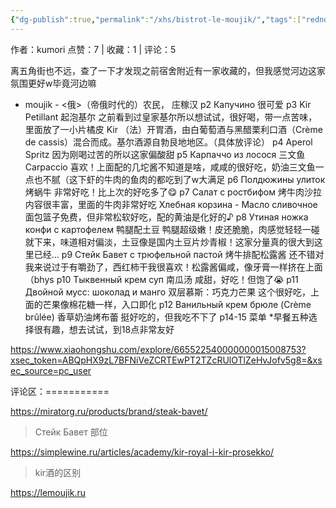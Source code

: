 ```yaml
---
{"dg-publish":true,"permalink":"/xhs/bistrot-le-moujik/","tags":["rednote","圣彼得堡"]}
---
```



作者：kumori
点赞：7   |   收藏：1   |   评论：5

离五角街也不远，查了一下才发现之前宿舍附近有一家收藏的，但我感觉河边这家氛围更好w毕竟河边嘛
- moujik - <俄>（帝俄时代的）农民， 庄稼汉
p2 Капучино 很可爱
p3 Kir Petillant 起泡基尔 之前看到过皇家基尔所以想试试，很好喝，带一点苦味，里面放了一小片橘皮
Kir （法）开胃酒，由白葡萄酒与黑醋栗利口酒（Crème de cassis）混合而成。基尔酒源自勃艮地地区。（具体放评论）
p4 Aperol Spritz 因为刚喝过苦的所以这家偏酸甜
p5 Карпаччо из лосося 三文鱼Carpaccio 喜欢！上面配的几坨酱不知道是啥，咸咸的很好吃，奶油三文鱼一点也不腻（这下虾的牛肉的鱼肉的都吃到了w大满足
p6 Полдюжины улиток 烤蜗牛 非常好吃！比上次的好吃多了😋
p7 Салат с ростбифом 烤牛肉沙拉 内容很丰富，里面的牛肉非常好吃
Хлебная корзина - Масло сливочное 面包篮子免费，但非常松软好吃，配的黄油是化好的♪
p8 Утиная ножка конфи с картофелем 鸭腿配土豆 鸭腿超级嫩！皮还脆脆，肉感觉轻轻一碰就下来，味道相对偏淡，土豆像是国内土豆片炒青椒！这家分量真的很大到这里已经…
p9 Стейк Бавет с трюфельной пастой	烤牛排配松露酱 还不错对我来说过于有嚼劲了，西红柿干我很喜欢！松露酱偏咸，像牙膏一样挤在上面（bhys
p10 Тыквенный крем суп 南瓜汤 咸甜，好吃！但饱了😭
p11 Двойной мусс: шоколад и манго 双层慕斯：巧克力芒果 这个很好吃，上面的芒果像棉花糖一样，入口即化
p12 Ванильный крем брюле (Crème brûlée) 香草奶油烤布蕾 挺好吃的，但我吃不下了
p14-15 菜单
*早餐五种选择很有趣，想去试试，到18点非常友好

https://www.xiaohongshu.com/explore/665522540000000015008753?xsec_token=ABQpHX9zL7BFNiVeZCRTEwPT2TZcRUlOTlZeHvJofv5g8=&xsec_source=pc_user

评论区：===========

https://miratorg.ru/products/brand/steak-bavet/

> Стейк Бавет 部位

https://simplewine.ru/articles/academy/kir-royal-i-kir-prosekko/

> kir酒的区别

https://lemoujik.ru